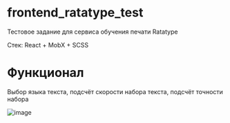 # frontend_ratatype_test
Тестовое задание для сервиса обучения печати Ratatype

Стек: React + MobX + SCSS

# Функционал

Выбор языка текста, подсчёт скорости набора текста, подсчёт точности набора

![image](https://user-images.githubusercontent.com/60342152/190643292-1a100ecb-ea83-415c-ab10-4c9144a205db.png)
